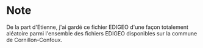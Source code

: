# Note

De la part d'Etienne, j'ai gardé ce fichier EDIGEO d'une façon totalement aléatoire parmi l'ensemble des
fichiers EDIGEO disponibles sur la commune de Cornillon-Confoux.
